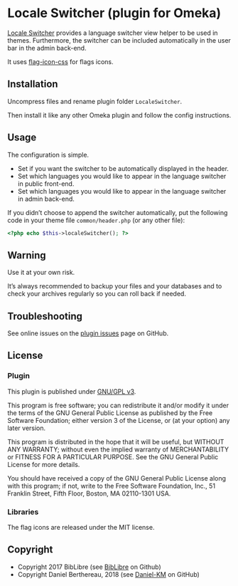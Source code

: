 Locale Switcher (plugin for Omeka)
==================================

[Locale Switcher] provides a language switcher view helper to be used in themes.
Furthermore, the switcher can be included automatically in the user bar in the
admin back-end.

It uses [flag-icon-css] for flags icons.


Installation
------------

Uncompress files and rename plugin folder `LocaleSwitcher`.

Then install it like any other Omeka plugin and follow the config instructions.


Usage
-----

The configuration is simple.

- Set if you want the switcher to be automatically displayed in the header.
- Set which languages you would like to appear in the language switcher in
  public front-end.
- Set which languages you would like to appear in the language switcher in
  admin back-end.

If you didn’t choose to append the switcher automatically, put the following
code in your theme file `common/header.php` (or any other file):

```php
<?php echo $this->localeSwitcher(); ?>
```


Warning
-------

Use it at your own risk.

It’s always recommended to backup your files and your databases and to check
your archives regularly so you can roll back if needed.


Troubleshooting
---------------

See online issues on the [plugin issues] page on GitHub.


License
-------

### Plugin

This plugin is published under [GNU/GPL v3].

This program is free software; you can redistribute it and/or modify it under
the terms of the GNU General Public License as published by the Free Software
Foundation; either version 3 of the License, or (at your option) any later
version.

This program is distributed in the hope that it will be useful, but WITHOUT
ANY WARRANTY; without even the implied warranty of MERCHANTABILITY or FITNESS
FOR A PARTICULAR PURPOSE. See the GNU General Public License for more
details.

You should have received a copy of the GNU General Public License along with
this program; if not, write to the Free Software Foundation, Inc.,
51 Franklin Street, Fifth Floor, Boston, MA 02110-1301 USA.

### Libraries

The flag icons are released under the MIT license.


Copyright
---------

* Copyright 2017 BibLibre (see [BibLibre] on Github)
* Copyright Daniel Berthereau, 2018 (see [Daniel-KM] on GitHub)


[Locale Switcher]: https://github.com/Daniel-KM/Omeka-plugin-LocaleSwitcher
[Omeka]: https://omeka.org
[flag-icon-css]: http://flag-icon-css.lip.is/
[plugin issues]: https://github.com/Daniel-KM/Omeka-plugin-LocaleSwitcher/issues
[GNU/GPL v3]: https://www.gnu.org/licenses/gpl-3.0.html
[BibLibre]: https://github.com/BibLibre
[Daniel-KM]: https://github.com/Daniel-KM "Daniel Berthereau"
